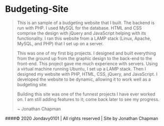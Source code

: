 # Budgeting-Site
>This is an sample of a budgeting website that I built. The backend is run with PHP. I used MySQL for the database. HTML and CSS comprise the design with jQuery and JavaScript helping with its functionality. I ran this website from a LAMP stack (Linux, Apache, MySQL, and PHP) that I set up on a server.
>
>This was one of my first big projects. I designed and built everything from the ground up from the graphic design to the back-end to the front-end. This project gave me much experience with servers. Using a virtual machine running Ubuntu, I set up a LAMP stack. Then I designed my website with PHP, HTML, CSS, jQuery, and JavaScript. I developed the website to be dynamic, allowing it to work well as a budgeting site.
>
>Building this site was one of the funnest projects I have ever worked on. I am still adding features to it; come back later to see my progress.
>
>~ Jonathan Chapman

####© 2020 Jondavy0101  |  All rights reserved  |  Site by Jonathan Chapman
